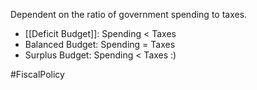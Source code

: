 Dependent on the ratio of government spending to taxes.
- [[Deficit Budget]]: Spending < Taxes
- Balanced Budget: Spending = Taxes
- Surplus Budget: Spending < Taxes :)

#FiscalPolicy 